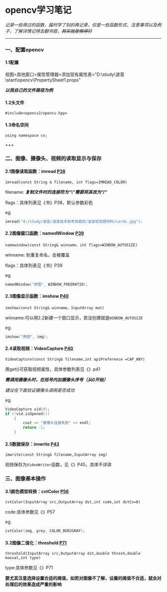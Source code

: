 # opencv学习笔记
*记录一些用过的函数，届时学了别的再记录，仅是一些函数形式、注意事项以及例子，了解详情记得去翻书捏，~~其实就是懒得打~~*
***



### 一、配置opencv

#### 1.1配置

视图>其他窗口>属性管理器>添加现有属性表>"D:\study\波音\start\opencv\PropertySheet1.props"

***以我自己的文件路径为例***

#### 1.2头文件

`#include<opencv2/opencv.hpp>`

#### 1.3命名空间

`using namespace cv;`

+++



### 二、图像、摄像头、视频的读取显示与保存

#### 2.1图像读取函数：imread   <u>P38</u>

`imread(const String & filename, int flags=IMREAD_COLOR)`

filename:   ***复制文件时的连接符为“\”需要将其改为”/“***

flags：具体列表见《书》P38，默认参数彩色

eg.

~~~c++
imread("d:/study/波音/波音技术部考核题目/波音视觉题材料/cards.jpg");
~~~

#### 2.2图像窗口函数：namedWindow   <u>P39</u>

`namewindow(const String& winname，int flags=WINDOW_AUTOSIZE)`

winname: 别重复命名，会被覆盖

flags：具体列表见《书》P39

eg.

~~~c++
namedWindow("原图", WINDOW_FREERATIO);
~~~

#### 2.3图像显示函数：imshow   <u>P40</u>

`imshow(const String& winname，InputArray mat)`

winname:可以用2.2新建一个窗口显示，若没创建就是`WINDOW_AUTOSIZE`

eg.

~~~c++
imshow("原图", img);
~~~

#### 2.4读取视频：VideoCapture   <u>P40</u>

`VideoCapture(const String& filename,int apiPreference =CAP_ANY)`

用get()可获取视频属性，具体参数列表见《》p41

***需调用摄像头时，在括号内加摄像头序号（从0开始）***

*建议在下面验证摄像头调用是否成功*

eg.

~~~c++
VideoCapture vid(0);
if (!vid.isOpened())
	{
		cout << "摄像头连接失败" << endl;
		return -1;
	}
~~~

#### 2.5数据保存：imwrite <u>P43</u>

`imwrite(const String& filename,InputArray img)`

视频保存为`VideoWriter`函数，见《》P45，具体不详讲
### 三、图像基本操作

#### 3.1颜色模型转换：cvtColor   <u>P56</u>

`cvtColor(InputArray src,OutputArray dst,int code,int dstCn=0)`

code:具体参数见《》P57

eg.

~~~c++
cvtColor(img, grey, COLOR_BGR2GRAY);
~~~

#### 3.2图像二值化：threshold   <u>P71</u>

`threshold(InputArray src,OutputArray dst,double thresh,double maxval,int type)`

type:具体参数见《》P71

**要尤其注意选择设置合适的阈值，如若对图像不了解，设置的阈值不合适，就会对处理后的效果造成严重的影响**
